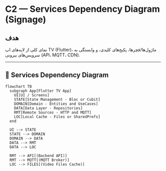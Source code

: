 # C2 — Services Dependency Diagram (Signage)

## هدف
نمای کلی از لایه‌های اپ TV (Flutter)، ماژول‌ها/فچرها، پکیج‌های کلیدی، و وابستگی به سرویس‌های بیرونی (API، MQTT، CDN).

---


## 🔗 Services Dependency Diagram

```mermaid
flowchart TB
  subgraph App[Flutter TV App]
    UI[UI / Screens]
    STATE[State Management - Bloc or Cubit]
    DOMAIN[Domain - Entities and UseCases]
    DATA[Data Layer - Repositories]
    RMT[Remote Sources - HTTP and MQTT]
    LOC[Local Cache - Files or SharedPrefs]
  end

  UI --> STATE
  STATE --> DOMAIN
  DOMAIN --> DATA
  DATA --> RMT
  DATA --> LOC

  RMT --> API[(Backend API)]
  RMT --> MQTT[(MQTT Broker)]
  LOC --> FILES[(Video Files Cache)]
```